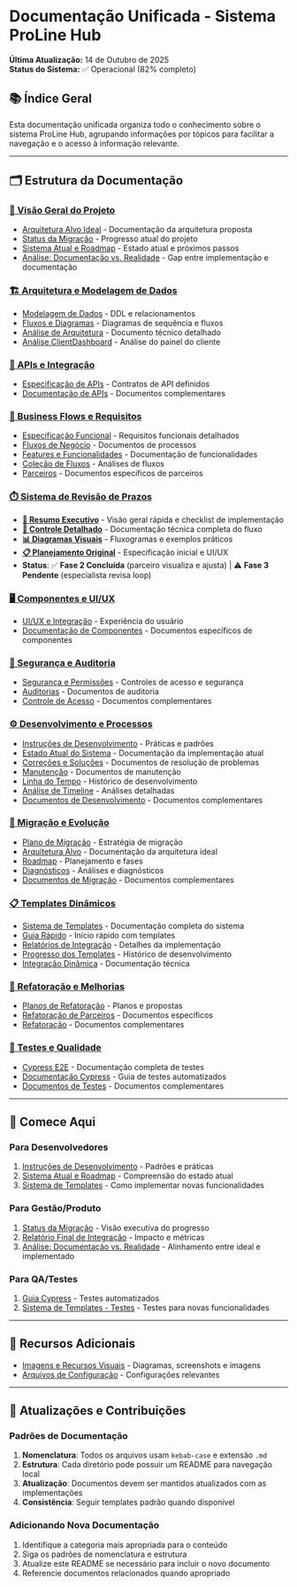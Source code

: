 # Documentação Unificada - Sistema ProLine Hub

**Última Atualização:** 14 de Outubro de 2025  
**Status do Sistema:** ✅ Operacional (82% completo)

## 📚 Índice Geral

Esta documentação unificada organiza todo o conhecimento sobre o sistema ProLine Hub, agrupando informações por tópicos para facilitar a navegação e o acesso à informação relevante.

---

## 🗂️ Estrutura da Documentação

### [🎯 Visão Geral do Projeto](./migration/target-architecture/README.md)
- [Arquitetura Alvo Ideal](./migration/target-architecture/README.md) - Documentação da arquitetura proposta
- [Status da Migração](./migration/MIGRATION_STATUS.md) - Progresso atual do projeto
- [Sistema Atual e Roadmap](./migration/SISTEMA_ATUAL_E_ROADMAP.md) - Estado atual e próximos passos
- [Análise: Documentação vs. Realidade](./development/DOCUMENTATION_REALITY_GAP_ANALYSIS.md) - Gap entre implementação e documentação

### [🏗️ Arquitetura e Modelagem de Dados](./architecture/)
- [Modelagem de Dados](./architecture/data-model.md) - DDL e relacionamentos
- [Fluxos e Diagramas](./architecture/flows.md) - Diagramas de sequência e fluxos
- [Análise de Arquitetura](./architecture/ARCHITECTURE_ANALYSIS.md) - Documento técnico detalhado
- [Análise ClientDashboard](./architecture/client_dashboard.md) - Análise do painel do cliente

### [🔌 APIs e Integração](./api/)
- [Especificação de APIs](./api/api-spec.md) - Contratos de API definidos
- [Documentação de APIs](./api/api_docs/) - Documentos complementares

### [👥 Business Flows e Requisitos](./business-flows/)
- [Especificação Funcional](./business-flows/functional-spec.md) - Requisitos funcionais detalhados
- [Fluxos de Negócio](./business-flows/) - Documentos de processos
- [Features e Funcionalidades](./business-flows/features/) - Documentação de funcionalidades
- [Coleção de Fluxos](./business-flows/collection-flow-analysis/) - Análises de fluxos
- [Parceiros](./business-flows/partner/) - Documentos específicos de parceiros

### [⏱️ Sistema de Revisão de Prazos](./features/)
- **[📝 Resumo Executivo](./features/TIME_REVISION_FLOW_SUMMARY.md)** - Visão geral rápida e checklist de implementação
- **[🔧 Controle Detalhado](./features/TIME_REVISION_FLOW_CONTROL.md)** - Documentação técnica completa do fluxo
- **[📊 Diagramas Visuais](./features/TIME_REVISION_FLOW_DIAGRAM.md)** - Fluxogramas e exemplos práticos
- **[📋 Planejamento Original](./features/PARTNER_TIME_REVISION_FLOW.md)** - Especificação inicial e UI/UX
- **Status**: ✅ **Fase 2 Concluída** (parceiro visualiza e ajusta) | ⚠️ **Fase 3 Pendente** (especialista revisa loop)

### [🖥️ Componentes e UI/UX](./components/)
- [UI/UX e Integração](./components/ui-ux.md) - Experiência do usuário
- [Documentação de Componentes](./components/components/) - Documentos específicos de componentes

### [🔐 Segurança e Auditoria](./security/)
- [Segurança e Permissões](./security/security-permissions.md) - Controles de acesso e segurança
- [Auditorias](./security/auditoria/) - Documentos de auditoria
- [Controle de Acesso](./security/security/) - Documentos complementares

### [⚙️ Desenvolvimento e Processos](./development/)
- [Instruções de Desenvolvimento](./development/DEVELOPMENT_INSTRUCTIONS.md) - Práticas e padrões
- [Estado Atual do Sistema](./development/as-is/) - Documentação da implementação atual
- [Correções e Soluções](./development/fixes/) - Documentos de resolução de problemas
- [Manutenção](./development/maintenance/) - Documentos de manutenção
- [Linha do Tempo](./development/timeline/) - Histórico de desenvolvimento
- [Análise de Timeline](./development/timeline-analysis/) - Análises detalhadas
- [Documentos de Desenvolvimento](./development/development/) - Documentos complementares

### [🔄 Migração e Evolução](./migration/)
- [Plano de Migração](./migration/migration-plan.md) - Estratégia de migração
- [Arquitetura Alvo](./migration/target-architecture/) - Documentação da arquitetura ideal
- [Roadmap](./migration/roadmap/) - Planejamento e fases
- [Diagnósticos](./migration/diagnostic-finalize-checklist/) - Análises e diagnósticos
- [Documentos de Migração](./migration/migration/) - Documentos complementares

### [📋 Templates Dinâmicos](./templates/)
- [Sistema de Templates](./templates/INDEX.md) - Documentação completa do sistema
- [Guia Rápido](./templates/TEMPLATES_QUICK_START.md) - Início rápido com templates
- [Relatórios de Integração](./templates/PHASE_2_INTEGRATION_FINAL_REPORT.md) - Detalhes da implementação
- [Progresso dos Templates](./templates/PHASE_2_TEMPLATES_PROGRESS.md) - Histórico de desenvolvimento
- [Integração Dinâmica](./templates/PHASE_2_DYNAMIC_INTEGRATION.md) - Documentação técnica

### [🔧 Refatoração e Melhorias](./refactoring/)
- [Planos de Refatoração](./refactoring/refactors/) - Planos e propostas
- [Refatoração de Parceiros](./refactoring/partner-refactoring/) - Documentos específicos
- [Refatoração](./refactoring/refactoring/) - Documentos complementares

### [🧪 Testes e Qualidade](./testing/)
- [Cypress E2E](./testing/cypress/) - Documentação completa de testes
- [Documentação Cypress](./testing/CYPRESS.md) - Guia de testes automatizados
- [Documentos de Testes](./testing/testing/) - Documentos complementares

---

## 🚀 Comece Aqui

### Para Desenvolvedores
1. [Instruções de Desenvolvimento](./development/DEVELOPMENT_INSTRUCTIONS.md) - Padrões e práticas
2. [Sistema Atual e Roadmap](./migration/SISTEMA_ATUAL_E_ROADMAP.md) - Compreensão do estado atual
3. [Sistema de Templates](./templates/TEMPLATES_QUICK_START.md) - Como implementar novas funcionalidades

### Para Gestão/Produto
1. [Status da Migração](./migration/MIGRATION_STATUS.md) - Visão executiva do progresso
2. [Relatório Final de Integração](./templates/PHASE_2_INTEGRATION_FINAL_REPORT.md) - Impacto e métricas
3. [Análise: Documentação vs. Realidade](./development/DOCUMENTATION_REALITY_GAP_ANALYSIS.md) - Alinhamento entre ideal e implementado

### Para QA/Testes
1. [Guia Cypress](./testing/CYPRESS.md) - Testes automatizados
2. [Sistema de Templates - Testes](./templates/TEMPLATES_QUICK_START.md#-testes) - Testes para novas funcionalidades

---

## 📁 Recursos Adicionais

- [Imagens e Recursos Visuais](./images/) - Diagramas, screenshots e imagens
- [Arquivos de Configuração](./development/tsconfig.json) - Configurações relevantes

---

## 🔄 Atualizações e Contribuições

### Padrões de Documentação
1. **Nomenclatura**: Todos os arquivos usam `kebab-case` e extensão `.md`
2. **Estrutura**: Cada diretório pode possuir um README para navegação local
3. **Atualização**: Documentos devem ser mantidos atualizados com as implementações
4. **Consistência**: Seguir templates padrão quando disponível

### Adicionando Nova Documentação
1. Identifique a categoria mais apropriada para o conteúdo
2. Siga os padrões de nomenclatura e estrutura
3. Atualize este README se necessário para incluir o novo documento
4. Referencie documentos relacionados quando apropriado